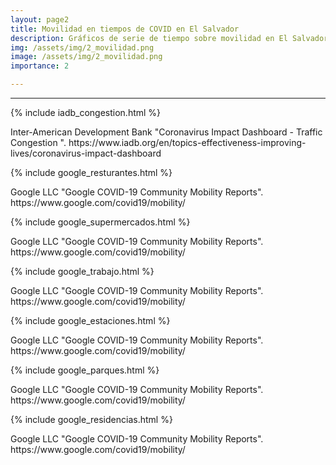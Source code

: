 ```yaml
---
layout: page2
title: Movilidad en tiempos de COVID en El Salvador
description: Gráficos de serie de tiempo sobre movilidad en El Salvador a partir de datos de Google
img: /assets/img/2_movilidad.png
image: /assets/img/2_movilidad.png
importance: 2

---
```

***
{% include iadb_congestion.html %}
<div class="caption">
    Inter-American Development Bank "Coronavirus Impact Dashboard - Traffic Congestion ".
https://www.iadb.org/en/topics-effectiveness-improving-lives/coronavirus-impact-dashboard
</div>

{% include google_resturantes.html %}
<div class="caption">
    Google LLC "Google COVID-19 Community Mobility Reports".
https://www.google.com/covid19/mobility/  
</div>

{% include google_supermercados.html %}
<div class="caption">
   Google LLC "Google COVID-19 Community Mobility Reports".
https://www.google.com/covid19/mobility/ 
</div>

{% include google_trabajo.html %}
<div class="caption">
    Google LLC "Google COVID-19 Community Mobility Reports".
https://www.google.com/covid19/mobility/ 
</div>

{% include google_estaciones.html %}
<div class="caption">
    Google LLC "Google COVID-19 Community Mobility Reports".
https://www.google.com/covid19/mobility/ 
</div>

{% include google_parques.html %}
<div class="caption">
    Google LLC "Google COVID-19 Community Mobility Reports".
https://www.google.com/covid19/mobility/ 
</div>

{% include google_residencias.html %}
<div class="caption">
    Google LLC "Google COVID-19 Community Mobility Reports".
https://www.google.com/covid19/mobility/  
</div>